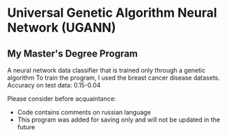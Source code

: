 # Universal Genetic Algorithm Neural Network (UGANN)
## My Master's Degree Program
A neural network data classifier that is trained only through a genetic algorithm
To train the program, I used the breast cancer disease datasets.
Accuracy on test data: 0.15-0.04

Please consider before acquaintance:
- Code contains comments on russian language
- This program was added for saving only and will not be updated in the future
